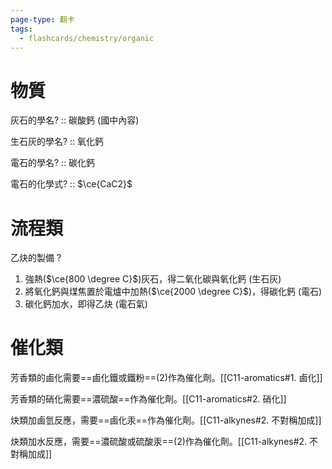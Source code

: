 ```yaml
---
page-type: 翻卡
tags:
  - flashcards/chemistry/organic
---
```

# 物質

灰石的學名? :: 碳酸鈣 (國中內容)
<!--SR:!2024-07-05,2,228-->
生石灰的學名? :: 氧化鈣
<!--SR:!2024-07-04,1,190-->
電石的學名? :: 碳化鈣
<!--SR:!2024-07-07,4,230-->
電石的化學式? :: $\ce{CaC2}$
<!--SR:!2024-07-04,1,210-->

# 流程類

乙炔的製備
?
1. 強熱($\ce{800 \degree C}$)灰石，得二氧化碳與氧化鈣 (生石灰)
2. 將氧化鈣與煤焦置於電爐中加熱($\ce{2000 \degree C}$)，得碳化鈣 (電石)
3. 碳化鈣加水，即得乙炔 (電石氣)

# 催化類

芳香類的鹵化需要==鹵化鐵或鐵粉==(2)作為催化劑。[[C11-aromatics#1. 鹵化]]
<!--SR:!2024-07-04,1,208-->

芳香類的硝化需要==濃硫酸==作為催化劑。[[C11-aromatics#2. 硝化]]
<!--SR:!2024-07-04,14,290-->

炔類加鹵氫反應，需要==鹵化汞==作為催化劑。[[C11-alkynes#2. 不對稱加成]]
<!--SR:!2024-07-04,1,210-->

炔類加水反應，需要==濃硫酸或硫酸汞==(2)作為催化劑。[[C11-alkynes#2. 不對稱加成]]
<!--SR:!2024-07-04,1,228-->